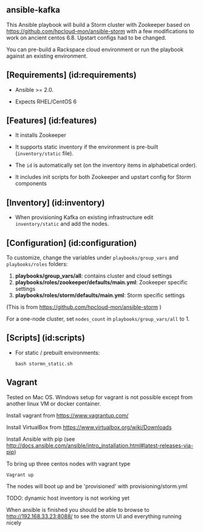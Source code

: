 ansible-kafka
---------
This Ansible playbook will build a Storm cluster with Zookeeper based on https://github.com/hpcloud-mon/ansible-storm with a few modifications to work on ancient centos 6.8. Upstart configs had to be changed. 


You can pre-build a Rackspace cloud environment or run the playbook against an existing environment.

## [Requirements] (id:requirements)

- Ansible >= 2.0.

- Expects RHEL/CentOS 6

## [Features] (id:features)

- It installs Zookeeper 

- It supports static inventory if the environment is pre-built (`inventory/static` file).

- The `id` is automatically set (on the inventory items in alphabetical order).

- It includes init scripts for both Zookeeper and upstart config for Storm components


## [Inventory] (id:inventory)

- When provisioning Kafka on existing infrastructure edit `inventory/static` and add the nodes.


## [Configuration] (id:configuration)

To customize, change the variables under `playbooks/group_vars` and `playbooks/roles` folders:

1. **playbooks/group_vars/all**: contains cluster and cloud settings
1. **playbooks/roles/zookeeper/defaults/main.yml**: Zookeeper specific settings
1. **playbooks/roles/storm/defaults/main.yml**: Storm specific settings

(This is from https://github.com/hpcloud-mon/ansible-storm )


For a one-node cluster, set `nodes_count` in `playbooks/group_vars/all` to 1.


## [Scripts] (id:scripts)

- For static / prebuilt environments:
  ````
  bash stormn_static.sh
  
  ````
## Vagrant

Tested on Mac OS. Windows setup for vagrant is not possible except from another linux VM or docker container. 

Install vagrant from https://www.vagrantup.com/

Install VirtualBox from https://www.virtualbox.org/wiki/Downloads

Install Ansible with pip (see http://docs.ansible.com/ansible/intro_installation.html#latest-releases-via-pip)

To bring up three centos nodes with vagrant type


```
Vagrant up
```
The nodes will boot up and be 'provisioned' with provisioning/storm.yml

TODO: dynamic host inventory is not working yet


When ansible is finished you should be able to browse to http://192.168.33.23:8088/ to see the storm UI and everything running nicely
